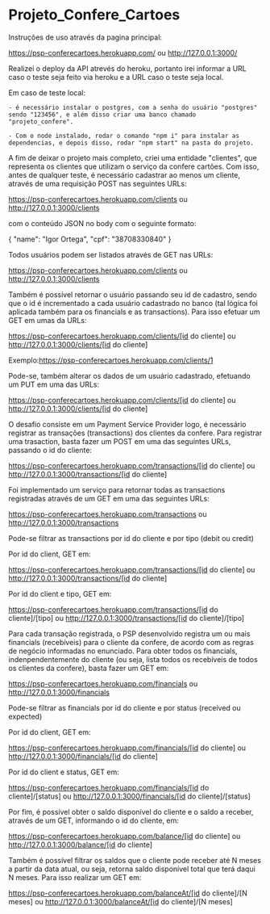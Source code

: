 # Projeto_Confere_Cartoes

Instruções de uso através da pagina principal: 

https://psp-conferecartoes.herokuapp.com/
ou
http://127.0.0.1:3000/

Realizei o deploy da API atrevés do heroku, portanto irei informar a URL caso o teste seja feito via heroku e a URL caso o teste seja local.

Em caso de teste local:

    - é necessário instalar o postgres, com a senha do usuário "postgres" sendo "123456", e além disso criar uma banco chamado "projeto_confere".

    - Com o node instalado, rodar o comando "npm i" para instalar as dependencias, e depois disso, rodar "npm start" na pasta do projeto.

A fim de deixar o projeto mais completo, criei uma entidade "clientes", que representa os clientes que utilizam o serviço da confere cartões. Com isso, antes de qualquer teste, é necessário cadastrar ao menos um cliente, através de uma requisição POST nas seguintes URLs:

https://psp-conferecartoes.herokuapp.com/clients
ou
http://127.0.0.1:3000/clients

com o conteúdo JSON no body com o seguinte formato: 

{
	"name": "Igor Ortega",
	"cpf": "38708330840"
}

Todos usuários podem ser listados através de GET nas URLs:

https://psp-conferecartoes.herokuapp.com/clients
ou
http://127.0.0.1:3000/clients

Também é possível retornar o usuário passando seu id de cadastro, sendo que o id é incrementado a cada usuário cadastrado no banco (tal lógica foi aplicada também para os financials e as transactions). Para isso efetuar um GET em umas da URLs:

https://psp-conferecartoes.herokuapp.com/clients/[id do cliente]
ou
http://127.0.0.1:3000/clients/[id do cliente]

Exemplo:https://psp-conferecartoes.herokuapp.com/clients/1

Pode-se, também alterar os dados de um usuário cadastrado, efetuando um PUT em uma das URLs:

https://psp-conferecartoes.herokuapp.com/clients/[id do cliente]
ou
http://127.0.0.1:3000/clients/[id do cliente]

O desafio consiste em um Payment Service Provider logo, é necessário registrar as transações (transactions) dos clientes da confere. Para registrar uma trasaction, basta fazer um POST em uma das seguintes URLs, passando o id do cliente:

https://psp-conferecartoes.herokuapp.com/transactions/[id do cliente]
ou
http://127.0.0.1:3000/transactions/[id do cliente]

Foi implementado um serviço para retornar todas as transactions registradas através de um GET em uma das seguintes URLs:

https://psp-conferecartoes.herokuapp.com/transactions
ou
http://127.0.0.1:3000/transactions

Pode-se filtrar as transactions por id do cliente e por tipo (debit ou credit)

Por id do client, GET em:

https://psp-conferecartoes.herokuapp.com/transactions/[id do cliente]
ou
http://127.0.0.1:3000/transactions/[id do cliente]

Por id do client e tipo, GET em:

https://psp-conferecartoes.herokuapp.com/transactions/[id do cliente]/[tipo]
ou
http://127.0.0.1:3000/transactions/[id do cliente]/[tipo]

Para cada transação registrada, o PSP desenvolvido registra um ou mais financials (recebíveis) para o cliente da confere, de acordo com as regras de negócio informadas no enunciado. Para obter todos os financials, indenpendentemente do cliente (ou seja, lista todos os recebíveis de todos os clientes da confere), basta fazer um GET em:

https://psp-conferecartoes.herokuapp.com/financials
ou
http://127.0.0.1:3000/financials

Pode-se filtrar as financials por id do cliente e por status (received ou expected)

Por id do client, GET em:

https://psp-conferecartoes.herokuapp.com/financials/[id do cliente]
ou
http://127.0.0.1:3000/financials/[id do cliente]

Por id do client e status, GET em:

https://psp-conferecartoes.herokuapp.com/financials/[id do cliente]/[status]
ou
http://127.0.0.1:3000/financials/[id do cliente]/[status]

Por fim, é possível obter o saldo disponível do cliente e o saldo a receber, através de um GET, informando o id do cliente, em:

https://psp-conferecartoes.herokuapp.com/balance/[id do cliente]
ou
http://127.0.0.1:3000/balance/[id do cliente]

Também é possível filtrar os saldos que o cliente pode receber até N meses a partir da data atual, ou seja, retorna saldo disponível total que terá daqui N meses. Para isso realizar um GET em:

https://psp-conferecartoes.herokuapp.com/balanceAt/[id do cliente]/[N meses]
ou
http://127.0.0.1:3000/balanceAt/[id do cliente]/[N meses]
